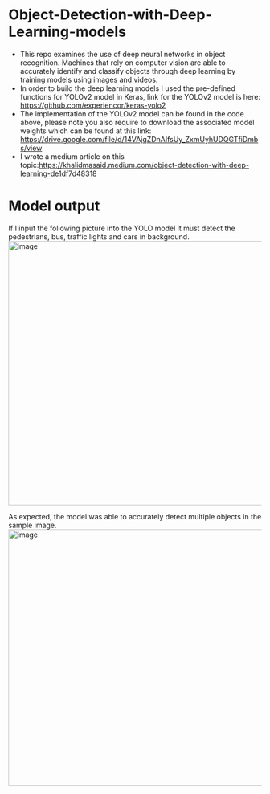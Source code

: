 # Object-Detection-with-Deep-Learning-models
- This repo examines the use of deep neural networks in object recognition. Machines that rely on computer vision are able to accurately identify and classify objects through deep learning by training models using images and videos.
- In order to build the deep learning models I used the pre-defined functions for YOLOv2 model in Keras, link for the YOLOv2 model is here: https://github.com/experiencor/keras-yolo2
- The implementation of the YOLOv2 model can be found in the code above, please note you also require to download the associated model weights which can be found at this link: https://drive.google.com/file/d/14VAjqZDnAIfsUy_ZxmUyhUDQGTfiDmbs/view
- I wrote a medium article on this topic:https://khalidmasaid.medium.com/object-detection-with-deep-learning-de1df7d48318

# Model output
If I input the following picture into the YOLO model it must detect the pedestrians, bus, traffic lights and cars in background.
<img width="527" alt="image" src="https://user-images.githubusercontent.com/103283892/162532856-dc54fe8c-b4cb-4b2d-9db3-dea9071c5140.png">

As expected, the model was able to accurately detect multiple objects in the sample image.
<img width="511" alt="image" src="https://user-images.githubusercontent.com/103283892/162533290-4a3befa1-b2f4-4cdd-9705-a4aa45976bb2.png">
